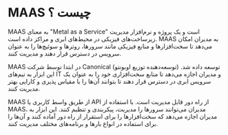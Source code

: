 # MAAS چیست ؟

MAAS به معنای "Metal as a Service" است و یک پروژه و نرم‌افزار مدیریت زیرساخت‌های فیزیکی در محیط‌های ابری و مراکز داده است. MAAS به مدیران امکان می‌دهد تا سخت‌افزارها و منابع فیزیکی مانند سرورها، روترها و سوئیچ‌ها را به عنوان سرویس در دسترس قرار دهند و مدیریت کنند.

MAAS در ابتدا توسط شرکت Canonical (توسعه‌دهنده توزیع اوبونتو) توسعه داده شد. این ابزار به تیم‌های IT و مدیران اجازه می‌دهد تا منابع سخت‌افزاری خود را به عنوان یک سرویس ابری در دسترس قرار دهند تا بتوانند آن‌ها را با مقیاس پذیری و کارایی بهتر مدیریت کنند.

MAAS از طریق واسط کاربری یا API از راه دور قابل مدیریت است. با استفاده از MAAS، مدیران می‌توانند سرورها را مدیریت، پیکربندی و تنظیم کنند. این ابزار به مدیران اجازه می‌دهد که سخت‌افزارها را برای استقرار از راه دور آماده کنند و آن‌ها را برای استفاده در انواع بارها و برنامه‌های مختلف مدیریت کنند.
